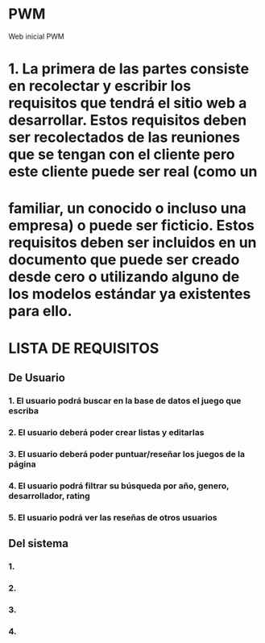 # PWM
Web inicial PWM
# 1. La primera de las partes consiste en recolectar y escribir los requisitos que tendrá el sitio web a desarrollar. Estos requisitos deben ser recolectados de las reuniones que se tengan con el cliente pero este cliente puede ser real (como un
# familiar, un conocido o incluso una empresa) o puede ser ficticio. Estos requisitos deben ser incluidos en un documento que puede ser creado desde cero o utilizando alguno de los modelos estándar ya existentes para ello.

# LISTA DE REQUISITOS
## De Usuario
### 1. El usuario podrá buscar en la base de datos el juego que escriba
### 2. El usuario deberá poder crear listas y editarlas
### 3. El usuario deberá poder puntuar/reseñar los juegos de la página
### 4. El usuario podrá filtrar su búsqueda por año, genero, desarrollador, rating
### 5. El usuario podrá ver las reseñas de otros usuarios
## Del sistema
### 1.
### 2.
### 3.
### 4.
